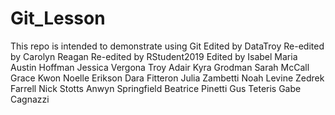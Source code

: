# Git_Lesson
This repo is intended to demonstrate using Git
Edited by DataTroy
Re-edited by Carolyn Reagan
Re-edited by RStudent2019
Edited by Isabel Maria
Austin Hoffman
Jessica Vergona
Troy Adair
Kyra Grodman
Sarah McCall
Grace Kwon
Noelle Erikson
Dara Fitteron
Julia Zambetti
Noah Levine
Zedrek Farrell
Nick Stotts 
Anwyn Springfield
Beatrice Pinetti
Gus Teteris
Gabe Cagnazzi
